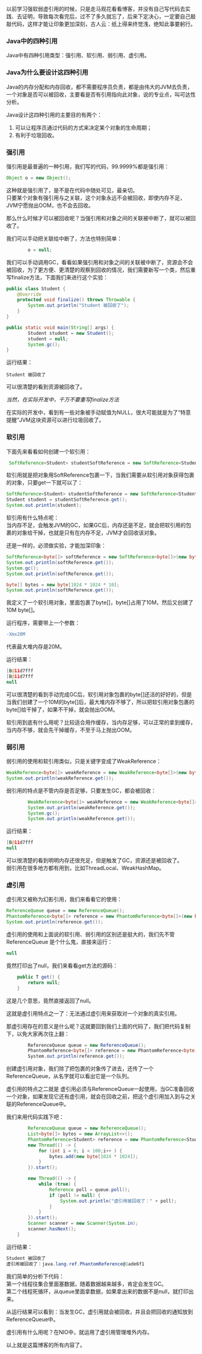以前学习强软弱虚引用的时候，只是走马观花看看博客，并没有自己写代码去实践、去证明，导致每次看完后，过不了多久就忘了，后来下定决心，一定要自己敲敲代码，这样才能让印象更加深刻，古人云：纸上得来终觉浅，绝知此事要躬行。

### Java中的四种引用

Java中有四种引用类型：强引用、软引用、弱引用、虚引用。

### Java为什么要设计这四种引用

Java的内存分配和内存回收，都不需要程序员负责，都是由伟大的JVM去负责，一个对象是否可以被回收，主要看是否有引用指向此对象，说的专业点，叫可达性分析。

Java设计这四种引用的主要目的有两个：

1.  可以让程序员通过代码的方式来决定某个对象的生命周期；
2.  有利于垃圾回收。

### 强引用

强引用是最普遍的一种引用，我们写的代码，99.9999%都是强引用：

```java
Object o = new Object();
```

这种就是强引用了，是不是在代码中随处可见，最亲切。  
只要某个对象有强引用与之关联，这个对象永远不会被回收，即使内存不足，JVM宁愿抛出OOM，也不会去回收。

那么什么时候才可以被回收呢？当强引用和对象之间的关联被中断了，就可以被回收了。

我们可以手动把关联给中断了，方法也特别简单：

```java
        o = null;
```

我们可以手动调用GC，看看如果强引用和对象之间的关联被中断了，资源会不会被回收，为了更方便、更清楚的观察到回收的情况，我们需要新写一个类，然后重写finalize方法，下面我们来进行这个实验：

```java
public class Student {
    @Override
    protected void finalize() throws Throwable {
        System.out.println("Student 被回收了");
    }
}
```

```java
public static void main(String[] args) {
        Student student = new Student();
        student = null;
        System.gc();
}
```

运行结果：

```undefined
Student 被回收了
```

可以很清楚的看到资源被回收了。

_当然，在实际开发中，千万不要重写finalize方法_

在实际的开发中，看到有一些对象被手动赋值为NULL，很大可能就是为了“特意提醒”JVM这块资源可以进行垃圾回收了。

### 软引用

下面先来看看如何创建一个软引用：

```java
 SoftReference<Student> studentSoftReference = new SoftReference<Student>(new Student());
```

软引用就是把对象用SoftReference包裹一下，当我们需要从软引用对象获得包裹的对象，只要get一下就可以了：

```java
SoftReference<Student> studentSoftReference = new SoftReference<Student>(new Student());
Student student = studentSoftReference.get();
System.out.println(student);
```

软引用有什么特点呢：  
当内存不足，会触发JVM的GC，如果GC后，内存还是不足，就会把软引用的包裹的对象给干掉，也就是只有在内存不足，JVM才会回收该对象。

还是一样的，必须做实验，才能加深印象：

```java
SoftReference<byte[]> softReference = new SoftReference<byte[]>(new byte[1024*1024*10]);
System.out.println(softReference.get());
System.gc();
System.out.println(softReference.get());

byte[] bytes = new byte[1024 * 1024 * 10];
System.out.println(softReference.get());
```

我定义了一个软引用对象，里面包裹了byte[]，byte[]占用了10M，然后又创建了10M byte[]。

运行程序，需要带上一个参数：

```diff
-Xmx20M
```

代表最大堆内存是20M。

运行结果：

```kotlin
[B@11d7fff
[B@11d7fff
null
```

可以很清楚的看到手动完成GC后，软引用对象包裹的byte[]还活的好好的，但是当我们创建了一个10M的byte[]后，最大堆内存不够了，所以把软引用对象包裹的byte[]给干掉了，如果不干掉，就会抛出OOM。

软引用到底有什么用呢？比较适合用作缓存，当内存足够，可以正常的拿到缓存，当内存不够，就会先干掉缓存，不至于马上抛出OOM。

### 弱引用

弱引用的使用和软引用类似，只是关键字变成了WeakReference：

```java
WeakReference<byte[]> weakReference = new WeakReference<byte[]>(new byte[1024*1024*10]);
System.out.println(weakReference.get());
```

弱引用的特点是不管内存是否足够，只要发生GC，都会被回收：

```java
        WeakReference<byte[]> weakReference = new WeakReference<byte[]>(new byte[1]);
        System.out.println(weakReference.get());
        System.gc();
        System.out.println(weakReference.get());
```

运行结果：

```kotlin
[B@11d7fff
null
```

可以很清楚的看到明明内存还很充足，但是触发了GC，资源还是被回收了。  
弱引用在很多地方都有用到，比如ThreadLocal、WeakHashMap。

### 虚引用

虚引用又被称为幻影引用，我们来看看它的使用：

```java
ReferenceQueue queue = new ReferenceQueue();
PhantomReference<byte[]> reference = new PhantomReference<byte[]>(new byte[1], queue);
System.out.println(reference.get());
```

虚引用的使用和上面说的软引用、弱引用的区别还是挺大的，我们先不管ReferenceQueue 是个什么鬼，直接来运行：

```csharp
null
```

竟然打印出了null，我们来看看get方法的源码：

```csharp
    public T get() {
        return null;
    }
```

这是几个意思，竟然直接返回了null。

这就是虚引用特点之一了：无法通过虚引用来获取对一个对象的真实引用。

那虚引用存在的意义是什么呢？这就要回到我们上面的代码了，我们把代码复制下，以免大家再次往上翻：

```csharp
        ReferenceQueue queue = new ReferenceQueue();
        PhantomReference<byte[]> reference = new PhantomReference<byte[]>(new byte[1], queue);
        System.out.println(reference.get());
```

创建虚引用对象，我们除了把包裹的对象传了进去，还传了一个ReferenceQueue，从名字就可以看出它是一个队列。

虚引用的特点之二就是 虚引用必须与ReferenceQueue一起使用，当GC准备回收一个对象，如果发现它还有虚引用，就会在回收之前，把这个虚引用加入到与之关联的ReferenceQueue中。

我们来用代码实践下吧：

```java
        ReferenceQueue queue = new ReferenceQueue();
        List<byte[]> bytes = new ArrayList<>();
        PhantomReference<Student> reference = new PhantomReference<Student>(new Student(),queue);
        new Thread(() -> {
            for (int i = 0; i < 100;i++ ) {
                bytes.add(new byte[1024 * 1024]);
            }
        }).start();

        new Thread(() -> {
            while (true) {
                Reference poll = queue.poll();
                if (poll != null) {
                    System.out.println("虚引用被回收了：" + poll);
                }
            }
        }).start();
        Scanner scanner = new Scanner(System.in);
        scanner.hasNext();
    }
```

运行结果：

```csharp
Student 被回收了
虚引用被回收了：java.lang.ref.PhantomReference@1ade6f1
```

我们简单的分析下代码：  
第一个线程往集合里面塞数据，随着数据越来越多，肯定会发生GC。  
第二个线程死循环，从queue里面拿数据，如果拿出来的数据不是null，就打印出来。

从运行结果可以看到：当发生GC，虚引用就会被回收，并且会把回收的通知放到ReferenceQueue中。

虚引用有什么用呢？在NIO中，就运用了虚引用管理堆外内存。

以上就是这篇博客的所有内容了。